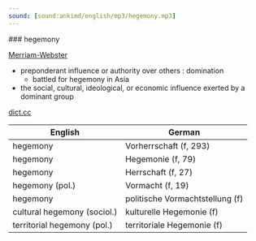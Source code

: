 ```yaml
---
sound: [sound:ankimd/english/mp3/hegemony.mp3]
---
```


\### hegemony

[Merriam-Webster](https://www.merriam-webster.com/dictionary/hegemony)

- preponderant influence or authority over others : domination
    - battled for hegemony in Asia
- the social, cultural, ideological, or economic influence exerted by a dominant group

[dict.cc](https://www.dict.cc/hegemony)

| English        | German       |
| -------------- | ------------ |
| hegemony | Vorherrschaft (f, 293) |
| hegemony | Hegemonie (f, 79) |
| hegemony | Herrschaft (f, 27) |
| hegemony (pol.) | Vormacht (f, 19) |
| hegemony | politische Vormachtstellung (f) |
| cultural hegemony (sociol.) | kulturelle Hegemonie (f) |
| territorial hegemony (pol.) | territoriale Hegemonie (f) |
